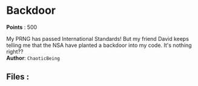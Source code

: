 # Backdoor
**Points** : 500

My PRNG has passed International Standards! But my friend David keeps telling me that the NSA have planted a backdoor into my code. It's nothing right??<br><b>Author</b>: `ChaoticBeing`

## Files : 
